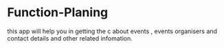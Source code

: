 # Function-Planing
this app will help you in getting the c about events , events organisers and contact details and other related infomation.
